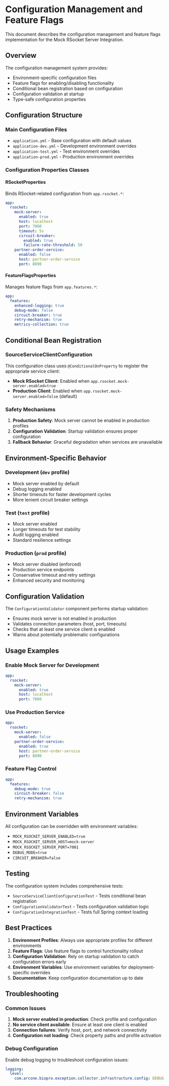 # Configuration Management and Feature Flags

This document describes the configuration management and feature flags implementation for the Mock RSocket Server Integration.

## Overview

The configuration management system provides:
- Environment-specific configuration files
- Feature flags for enabling/disabling functionality
- Conditional bean registration based on configuration
- Configuration validation at startup
- Type-safe configuration properties

## Configuration Structure

### Main Configuration Files

- `application.yml` - Base configuration with default values
- `application-dev.yml` - Development environment overrides
- `application-test.yml` - Test environment overrides  
- `application-prod.yml` - Production environment overrides

### Configuration Properties Classes

#### RSocketProperties
Binds RSocket-related configuration from `app.rsocket.*`:

```yaml
app:
  rsocket:
    mock-server:
      enabled: true
      host: localhost
      port: 7000
      timeout: 5s
      circuit-breaker:
        enabled: true
        failure-rate-threshold: 50
    partner-order-service:
      enabled: false
      host: partner-order-service
      port: 8090
```

#### FeatureFlagsProperties
Manages feature flags from `app.features.*`:

```yaml
app:
  features:
    enhanced-logging: true
    debug-mode: false
    circuit-breaker: true
    retry-mechanism: true
    metrics-collection: true
```

## Conditional Bean Registration

### SourceServiceClientConfiguration

This configuration class uses `@ConditionalOnProperty` to register the appropriate service client:

- **Mock RSocket Client**: Enabled when `app.rsocket.mock-server.enabled=true`
- **Production Client**: Enabled when `app.rsocket.mock-server.enabled=false` (default)

### Safety Mechanisms

1. **Production Safety**: Mock server cannot be enabled in production profiles
2. **Configuration Validation**: Startup validation ensures proper configuration
3. **Fallback Behavior**: Graceful degradation when services are unavailable

## Environment-Specific Behavior

### Development (`dev` profile)
- Mock server enabled by default
- Debug logging enabled
- Shorter timeouts for faster development cycles
- More lenient circuit breaker settings

### Test (`test` profile)  
- Mock server enabled
- Longer timeouts for test stability
- Audit logging enabled
- Standard resilience settings

### Production (`prod` profile)
- Mock server disabled (enforced)
- Production service endpoints
- Conservative timeout and retry settings
- Enhanced security and monitoring

## Configuration Validation

The `ConfigurationValidator` component performs startup validation:

- Ensures mock server is not enabled in production
- Validates connection parameters (host, port, timeouts)
- Checks that at least one service client is enabled
- Warns about potentially problematic configurations

## Usage Examples

### Enable Mock Server for Development
```yaml
app:
  rsocket:
    mock-server:
      enabled: true
      host: localhost
      port: 7000
```

### Use Production Service
```yaml
app:
  rsocket:
    mock-server:
      enabled: false
    partner-order-service:
      enabled: true
      host: partner-order-service
      port: 8090
```

### Feature Flag Control
```yaml
app:
  features:
    debug-mode: true
    circuit-breaker: false
    retry-mechanism: true
```

## Environment Variables

All configuration can be overridden with environment variables:

- `MOCK_RSOCKET_SERVER_ENABLED=true`
- `MOCK_RSOCKET_SERVER_HOST=mock-server`
- `MOCK_RSOCKET_SERVER_PORT=7001`
- `DEBUG_MODE=true`
- `CIRCUIT_BREAKER=false`

## Testing

The configuration system includes comprehensive tests:

- `SourceServiceClientConfigurationTest` - Tests conditional bean registration
- `ConfigurationValidatorTest` - Tests configuration validation logic
- `ConfigurationIntegrationTest` - Tests full Spring context loading

## Best Practices

1. **Environment Profiles**: Always use appropriate profiles for different environments
2. **Feature Flags**: Use feature flags to control functionality rollout
3. **Configuration Validation**: Rely on startup validation to catch configuration errors early
4. **Environment Variables**: Use environment variables for deployment-specific overrides
5. **Documentation**: Keep configuration documentation up to date

## Troubleshooting

### Common Issues

1. **Mock server enabled in production**: Check profile and configuration
2. **No service client available**: Ensure at least one client is enabled
3. **Connection failures**: Verify host, port, and network connectivity
4. **Configuration not loading**: Check property paths and profile activation

### Debug Configuration

Enable debug logging to troubleshoot configuration issues:

```yaml
logging:
  level:
    com.arcone.biopro.exception.collector.infrastructure.config: DEBUG
```